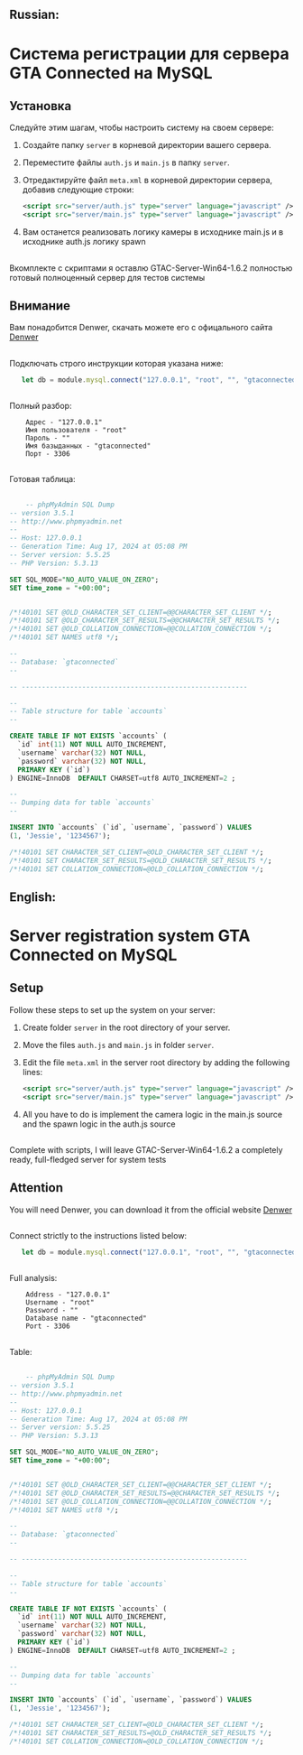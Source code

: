 ## Russian:

# Система регистрации для сервера GTA Connected на MySQL

## Установка

Следуйте этим шагам, чтобы настроить систему на своем сервере:

1. Создайте папку `server` в корневой директории вашего сервера.

2. Переместите файлы `auth.js` и `main.js` в папку `server`.

3. Отредактируйте файл `meta.xml` в корневой директории сервера, добавив следующие строки:

   ```xml
   <script src="server/auth.js" type="server" language="javascript" />
   <script src="server/main.js" type="server" language="javascript" />

4. Вам останется реализовать логику камеры в исходнике main.js и в исходнике auth.js логику spawn
##
Вкомплекте с скриптами я оставлю GTAC-Server-Win64-1.6.2 полностью готовый полноценный сервер для тестов системы

## Внимание 
Вам понадобится Denwer, скачать можете его с офицального сайта [Denwer](http://www.denwer.ru/)
##
Подключать строго инструкции которая указана ниже:
 ```javascript
    let db = module.mysql.connect("127.0.0.1", "root", "", "gtaconnected", 3306);
```
##
Полный разбор:
```Text
    Адрес - "127.0.0.1"
    Имя пользователя - "root"
    Пароль - ""
    Имя базыданных - "gtaconnected"
    Порт - 3306
```
##

Готовая таблица:
##
```sql
    -- phpMyAdmin SQL Dump
-- version 3.5.1
-- http://www.phpmyadmin.net
--
-- Host: 127.0.0.1
-- Generation Time: Aug 17, 2024 at 05:08 PM
-- Server version: 5.5.25
-- PHP Version: 5.3.13

SET SQL_MODE="NO_AUTO_VALUE_ON_ZERO";
SET time_zone = "+00:00";


/*!40101 SET @OLD_CHARACTER_SET_CLIENT=@@CHARACTER_SET_CLIENT */;
/*!40101 SET @OLD_CHARACTER_SET_RESULTS=@@CHARACTER_SET_RESULTS */;
/*!40101 SET @OLD_COLLATION_CONNECTION=@@COLLATION_CONNECTION */;
/*!40101 SET NAMES utf8 */;

--
-- Database: `gtaconnected`
--

-- --------------------------------------------------------

--
-- Table structure for table `accounts`
--

CREATE TABLE IF NOT EXISTS `accounts` (
  `id` int(11) NOT NULL AUTO_INCREMENT,
  `username` varchar(32) NOT NULL,
  `password` varchar(32) NOT NULL,
  PRIMARY KEY (`id`)
) ENGINE=InnoDB  DEFAULT CHARSET=utf8 AUTO_INCREMENT=2 ;

--
-- Dumping data for table `accounts`
--

INSERT INTO `accounts` (`id`, `username`, `password`) VALUES
(1, 'Jessie', '1234567');

/*!40101 SET CHARACTER_SET_CLIENT=@OLD_CHARACTER_SET_CLIENT */;
/*!40101 SET CHARACTER_SET_RESULTS=@OLD_CHARACTER_SET_RESULTS */;
/*!40101 SET COLLATION_CONNECTION=@OLD_COLLATION_CONNECTION */;
```
##

## English:

# Server registration system GTA Connected on MySQL

## Setup

Follow these steps to set up the system on your server:

1. Create folder `server` in the root directory of your server.

2. Move the files `auth.js` and `main.js` in folder `server`.

3. Edit the file `meta.xml` in the server root directory by adding the following lines:

   ```xml
   <script src="server/auth.js" type="server" language="javascript" />
   <script src="server/main.js" type="server" language="javascript" />

4. All you have to do is implement the camera logic in the main.js source and the spawn logic in the auth.js source
##
Complete with scripts, I will leave GTAC-Server-Win64-1.6.2 a completely ready, full-fledged server for system tests

## Attention 
You will need Denwer, you can download it from the official website [Denwer](http://www.denwer.ru/)
##
Connect strictly to the instructions listed below:
 ```javascript
    let db = module.mysql.connect("127.0.0.1", "root", "", "gtaconnected", 3306);
```
##
Full analysis:
```Text
    Address - "127.0.0.1"
    Username - "root"
    Password - ""
    Database name - "gtaconnected"
    Port - 3306
```
##

Table:
##
```sql
    -- phpMyAdmin SQL Dump
-- version 3.5.1
-- http://www.phpmyadmin.net
--
-- Host: 127.0.0.1
-- Generation Time: Aug 17, 2024 at 05:08 PM
-- Server version: 5.5.25
-- PHP Version: 5.3.13

SET SQL_MODE="NO_AUTO_VALUE_ON_ZERO";
SET time_zone = "+00:00";


/*!40101 SET @OLD_CHARACTER_SET_CLIENT=@@CHARACTER_SET_CLIENT */;
/*!40101 SET @OLD_CHARACTER_SET_RESULTS=@@CHARACTER_SET_RESULTS */;
/*!40101 SET @OLD_COLLATION_CONNECTION=@@COLLATION_CONNECTION */;
/*!40101 SET NAMES utf8 */;

--
-- Database: `gtaconnected`
--

-- --------------------------------------------------------

--
-- Table structure for table `accounts`
--

CREATE TABLE IF NOT EXISTS `accounts` (
  `id` int(11) NOT NULL AUTO_INCREMENT,
  `username` varchar(32) NOT NULL,
  `password` varchar(32) NOT NULL,
  PRIMARY KEY (`id`)
) ENGINE=InnoDB  DEFAULT CHARSET=utf8 AUTO_INCREMENT=2 ;

--
-- Dumping data for table `accounts`
--

INSERT INTO `accounts` (`id`, `username`, `password`) VALUES
(1, 'Jessie', '1234567');

/*!40101 SET CHARACTER_SET_CLIENT=@OLD_CHARACTER_SET_CLIENT */;
/*!40101 SET CHARACTER_SET_RESULTS=@OLD_CHARACTER_SET_RESULTS */;
/*!40101 SET COLLATION_CONNECTION=@OLD_COLLATION_CONNECTION */;
```
##
